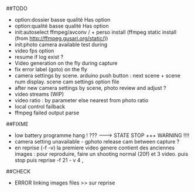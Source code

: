 ##TODO
* option:dossier basse qualité Has option
* option:qualité basse qualité Has option
* init:autoselect ffmpeg/avconv / + perso install (ffmpeg static install (from http://ffmpeg.gusari.org/static/))
* init:photo camera available test during
* video fps option
* resume if log exist ?
* Video generation on the fly during capture
* fix error label (goto) on the fly
* camera settings by scene. arduino push button : next scene + scene num display. scene cam settings option file
* after new camera settings by scene, photo review and adjust ?
* video streams (WIP)
* video ratio : by parameter else nearest from photo ratio
* local control failback
* ffmpeg failed output parse


##FIXME
* low battery programme hang ! ??? ---> STATE STOP +++ WARNING !!!!
* camera setting unavailable - gphoto release cam between capture ?
* en reprise (-f -v) la premiere video genere contient des anciennes images : pour reproduire, faire un shooting normal (20f) et 3 video. puis stop puis reprise -f 21 - v 4 , 


##CHECK
* ERROR linking images files >> sur reprise
